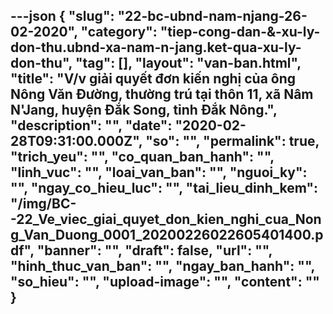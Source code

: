 ---json
{
    "slug": "22-bc-ubnd-nam-njang-26-02-2020",
    "category": "tiep-cong-dan-&-xu-ly-don-thu.ubnd-xa-nam-n-jang.ket-qua-xu-ly-don-thu",
    "tag": [],
    "layout": "van-ban.html",
    "title": "V/v giải quyết đơn kiến nghị của ông Nông Văn Đường, thường trú tại thôn 11, xã Nâm N'Jang, huyện Đắk Song, tỉnh Đắk Nông.",
    "description": "",
    "date": "2020-02-28T09:31:00.000Z",
    "so": "",
    "permalink": true,
    "trich_yeu": "",
    "co_quan_ban_hanh": "",
    "linh_vuc": "",
    "loai_van_ban": "",
    "nguoi_ky": "",
    "ngay_co_hieu_luc": "",
    "tai_lieu_dinh_kem": "/img/BC--22_Ve_viec_giai_quyet_don_kien_nghi_cua_Nong_Van_Duong_0001_20200226022605401400.pdf",
    "banner": "",
    "draft": false,
    "url": "",
    "hinh_thuc_van_ban": "",
    "ngay_ban_hanh": "",
    "so_hieu": "",
    "upload-image": "",
    "__content__": ""
}
---
